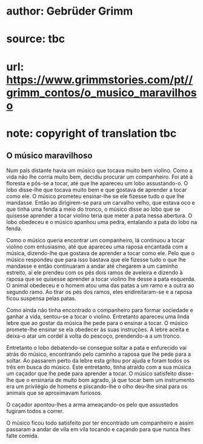 # author: Gebrüder Grimm
# source: tbc
# url: https://www.grimmstories.com/pt//grimm_contos/o_musico_maravilhoso
# note: copyright of translation tbc

## O músico maravilhoso 

Num país distante havia um músico que tocava muito bem violino. Como a
vida não lhe corria muito bem, decidiu procurar um companheiro. Foi até
à floresta e pôs-se a tocar, até que lhe apareceu um lobo assustando-o.
O lobo disse-lhe que tocava muito bem e que gostava de aprender a tocar
como ele. O músico prometeu ensinar-lhe se ele fizesse tudo o que lhe
mandasse. Então ao dirigirem-se para um carvalho velho, que estava oco e
que tinha uma fenda a meio do tronco, o músico disse ao lobo que se
quisesse aprender a tocar violino teria que meter a pata nessa abertura.
O lobo obedeceu e o músico apanhou uma pedra, entalando a pata do lobo
na fenda.

Como o músico queria encontrar um companheiro, lá continuou a tocar
violino com entusiasmo, até que apareceu uma raposa encantada com a
música, dizendo-lhe que gostava de aprender a tocar como ele. Pelo que o
músico respondeu que para isso bastava que ele fizesse tudo o que lhe
mandasse e então continuaram a andar até chegarem a um caminho estreito,
aí ele prendeu com os pés dois ramos de aveleira e dizendo à raposa que
se quisesse aprender a tocar violino lhe desse a pata esquerda. O animal
obedeceu e o homem atou uma das patas a um ramo e a outra ao segundo
ramo. Ao tirar os pés dos ramos, eles endireitaram-se e a raposa ficou
suspensa pelas patas.

Como ainda não tinha encontrado o companheiro para formar sociedade e
ganhar a vida, sentou-se a tocar o violino. Entretanto apareceu uma
linda lebre que ao gostar da música lhe pede para o ensinar a tocar. O
músico promete-lhe ensinar se ela obedecer às suas instruções. A lebre
aceita e deixa-o atar um cordel à volta do pescoço, prendendo-a a um
tronco.

Entretanto o lobo debatendo-se consegue soltar a pata e enfurecido vai
atrás do músico, encontrando pelo caminho a raposa que lhe pede para a
soltar. Ao passarem perto da lebre esta gritou por ajuda e foram todos
os três em busca do músico. Este entretanto, tinha atraído com a sua
música um caçador que lhe pede para aprender a tocar. O músico
satisfeito disse-lhe que o ensinaria de muito bom agrado, já que tocar
bem um instrumento era um privilégio de homens e piscando-lhe o olho
deu-lhe sinal para os animais que se aproximavam furiosos.

O caçador apontou-lhes a arma ameaçando-os pelo que assustados fugiram
todos a correr.

O músico ficou todo satisfeito por ter encontrado um companheiro e assim
passaram a andar de vila em vila tocando e caçando para que nunca lhes
falte comida.
